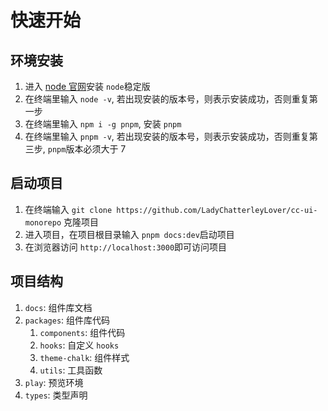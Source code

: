 # 快速开始

## 环境安装

1. 进入 [node 官网](https://nodejs.org/en/)安装 `node`稳定版
2. 在终端里输入 `node -v`, 若出现安装的版本号，则表示安装成功，否则重复第一步
3. 在终端里输入 `npm i -g pnpm`, 安装 `pnpm`
4. 在终端里输入 `pnpm -v`, 若出现安装的版本号，则表示安装成功，否则重复第三步, `pnpm`版本必须大于 7

## 启动项目

1. 在终端输入 `git clone https://github.com/LadyChatterleyLover/cc-ui-monorepo` 克隆项目
2. 进入项目，在项目根目录输入 `pnpm docs:dev`启动项目
3. 在浏览器访问 `http://localhost:3000`即可访问项目

## 项目结构

1. `docs`: 组件库文档
2. `packages`: 组件库代码
   1. `components`: 组件代码
   2. `hooks`: 自定义 `hooks`
   3. `theme-chalk`: 组件样式
   4. `utils`: 工具函数
3. `play`: 预览环境
4. `types`: 类型声明
